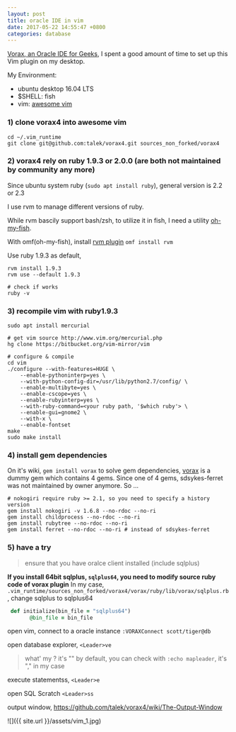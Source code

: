 ```yaml
---
layout: post
title: oracle IDE in vim
date: 2017-05-22 14:55:47 +0800
categories: database
---
```


[Vorax, an Oracle IDE for Geeks](https://github.com/talek/vorax4), I spent a good amount of time to set up this Vim plugin on my desktop.

My Environment:
- ubuntu desktop 16.04 LTS
- $SHELL: fish
- vim: [awesome vim](https://github.com/genghuiluo/vimrc)

### 1) clone vorax4 into awesome vim

```
cd ~/.vim_runtime
git clone git@github.com:talek/vorax4.git sources_non_forked/vorax4
```

### 2) vorax4 rely on ruby 1.9.3 or 2.0.0 (are both not maintained by community any more)

Since ubuntu system ruby (`sudo apt install ruby`), general version is 2.2 or 2.3

I use rvm to manage different versions of ruby.

While rvm bascily support bash/zsh, to utilize it in fish, I need a utility [oh-my-fish](https://github.com/oh-my-fish/oh-my-fish).

With omf(oh-my-fish), install [rvm plugin](https://github.com/oh-my-fish/plugin-rvm) `omf install rvm`

Use ruby 1.9.3 as default,
```
rvm install 1.9.3
rvm use --default 1.9.3

# check if works
ruby -v
```

### 3) recompile vim with ruby1.9.3

```
sudo apt install mercurial

# get vim source http://www.vim.org/mercurial.php
hg clone https://bitbucket.org/vim-mirror/vim

# configure & compile
cd vim
./configure --with-features=HUGE \
    --enable-pythoninterp=yes \
    --with-python-config-dir=/usr/lib/python2.7/config/ \
    --enable-multibyte=yes \
    --enable-cscope=yes \
    --enable-rubyinterp=yes \
    --with-ruby-command=<your ruby path, '$which ruby'> \
    --enable-gui=gnome2 \
    --with-x \
    --enable-fontset
make
sudo make install
```
### 4) install gem dependencies

On it's wiki, `gem install vorax` to solve gem dependencies, [vorax](https://rubygems.org/gems/vorax) is a dummy gem which contains 4 gems.
Since one of 4 gems, sdsykes-ferret was not maintained by owner anymore. So ...
```
# nokogiri require ruby >= 2.1, so you need to specify a history version
gem install nokogiri -v 1.6.8 --no-rdoc --no-ri
gem install childprocess --no-rdoc --no-ri
gem install rubytree --no-rdoc --no-ri
gem install ferret --no-rdoc --no-ri # instead of sdsykes-ferret
```

### 5) have a try

> ensure that you have oralce client installed (include sqlplus)

**If you install 64bit sqlplus, `sqlplus64`, you need to modify source ruby code of vorax plugin**
In my case, `.vim_runtime/sources_non_forked/vorax4/vorax/ruby/lib/vorax/sqlplus.rb`, change sqlplus to sqlplus64
``` ruby
 def initialize(bin_file = "sqlplus64")                                                                                                                                                   
       @bin_file = bin_file
```

open vim, connect to a oracle instance `:VORAXConnect scott/tiger@db`

open database explorer, `<Leader>ve`
	
> what' my <Leader>? it's "\" by default, you can check with `:echo mapleader`, it's "," in my case

execute statementss, `<Leader>e`

open SQL Scratch `<Leader>ss`

output window, https://github.com/talek/vorax4/wiki/The-Output-Window

![]({{ site.url }}/assets/vim_1.jpg)






